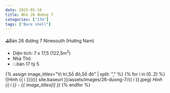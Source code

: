 ```yaml
---
date: 2025-05-10
title: Nhà 26 đường 7
categories: ["17m"]
tags: ["Bare shell"] 
---
```


⛳️Bán 26 đường 7 Ninesouth
(Hướng Nam)
- Diện tích: 7 x 17,5 (122,5m<sup>2</sup>)
- Nhà Thô
- 💥bán 17 tỷ 5

{% assign image_titles="Vị trí,Sổ đỏ,Sổ đỏ" | split: "," %}
{% for i in (0..2) %}
![Hinh {{ i }}]({{ site.baseurl }}/assets/images/26-duong-7/{{ i }}.jpeg)
_Hinh {{ i }} - {{ image_titles[i] }}_
{% endfor %}
